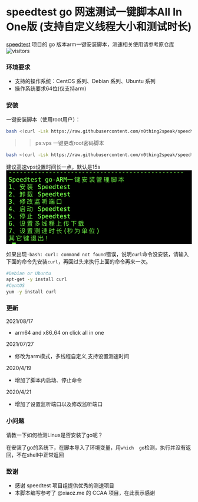 


# speedtest go 网速测试一键脚本All In One版 (支持自定义线程大小和测试时长)

[speedtest](https://github.com/librespeed/speedtest) 项目的 go 版本arm一键安装脚本，测速相关使用请参考原仓库  ![visitors](https://visitor-badge.glitch.me/badge?page_id=speedtest_aio)


### 环境要求

* 支持的操作系统：CentOS 系列、Debian 系列、Ubuntu 系列
* 操作系统要求64位(仅支持arm)


### 安装

一键安装脚本（使用root用户）：

```bash
bash <(curl -Lsk https://raw.githubusercontent.com/n0thing2speak/speedtest-go-arm/master/install.sh)
```

>> ps:vps 一键更改root密码脚本
```bash 
bash <(curl -Lsk https://raw.githubusercontent.com/n0thing2speak/speedtest-go-arm/master/root_aio.sh)
```
建议高速vps设置时间长一点，默认是15s
![](./s.png)

如果出现`-bash: curl: command not found`错误，说明`curl`命令没安装，请输入下面的命令先安装`curl`，再回过头来执行上面的命令再来一次。

```bash
#Debian or Ubuntu
apt-get -y install curl
#CentOS
yum -y install curl
```

### 更新

2021/08/17

- arm64 and x86_64 on click all in one

2021/07/27

- 修改为arm模式，多线程自定义,支持设置测速时间

2020/4/19

- 增加了脚本内启动、停止命令

2020/4/21

- 增加了设置监听端口以及修改监听端口

### 小问题

请教一下如何检测Linux是否安装了go呢？

在安装了go的系统下，在脚本导入了环境变量，用`which  go`检测，执行并没有返回，不在shell中正常返回

### 致谢

- 感谢 speedtest 项目组提供优秀的测速项目
- 本脚本编写参考了 @xiaoz.me 的 CCAA 项目，在此表示感谢
